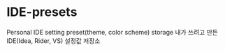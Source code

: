 # IDE-presets
Personal IDE setting preset(theme, color scheme) storage
내가 쓰려고 만든 IDE(Idea, Rider, VS) 설정값 저장소
